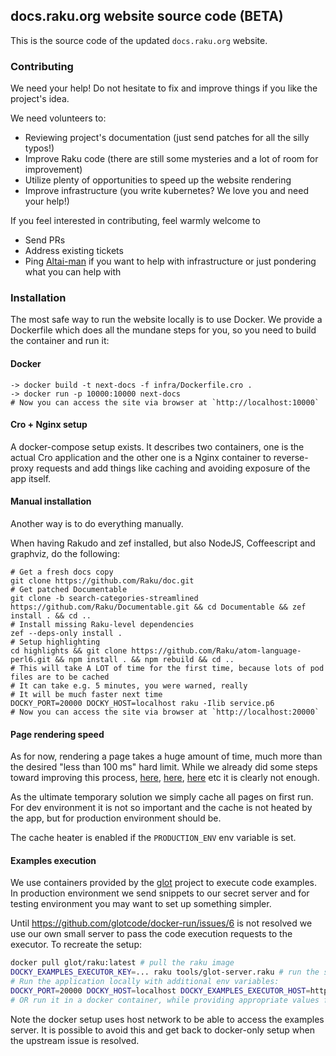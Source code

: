 ## docs.raku.org website source code (BETA)

This is the source code of the updated `docs.raku.org` website.

### Contributing

We need your help! Do not hesitate to fix and improve things if you like the project's idea.

We need volunteers to:

- Reviewing project's documentation (just send patches for all the silly typos!)
- Improve Raku code (there are still some mysteries and a lot of room for improvement)
- Utilize plenty of opportunities to speed up the website rendering
- Improve infrastructure (you write kubernetes? We love you and need your help!)

If you feel interested in contributing, feel warmly welcome to

- Send PRs
- Address existing tickets
- Ping [Altai-man](https://github.com/Altai-man) if you want to help with infrastructure or just pondering what
  you can help with

### Installation

The most safe way to run the website locally is to use Docker. We provide a Dockerfile which
does all the mundane steps for you, so you need to build the container and run it:

#### Docker

```
-> docker build -t next-docs -f infra/Dockerfile.cro .
-> docker run -p 10000:10000 next-docs
# Now you can access the site via browser at `http://localhost:10000`
```

#### Cro + Nginx setup

A docker-compose setup exists. It describes two containers,
one is the actual Cro application and the other one is a Nginx container
to reverse-proxy requests and add things like caching and avoiding exposure of the app itself.

#### Manual installation

Another way is to do everything manually.

When having Rakudo and zef installed, but also NodeJS, Coffeescript and graphviz, do
the following:

```
# Get a fresh docs copy
git clone https://github.com/Raku/doc.git
# Get patched Documentable
git clone -b search-categories-streamlined https://github.com/Raku/Documentable.git && cd Documentable && zef install . && cd ..
# Install missing Raku-level dependencies
zef --deps-only install .
# Setup highlighting
cd highlights && git clone https://github.com/Raku/atom-language-perl6.git && npm install . && npm rebuild && cd ..
# This will take A LOT of time for the first time, because lots of pod files are to be cached
# It can take e.g. 5 minutes, you were warned, really
# It will be much faster next time
DOCKY_PORT=20000 DOCKY_HOST=localhost raku -Ilib service.p6
# Now you can access the site via browser at `http://localhost:20000`
```

#### Page rendering speed

As for now, rendering a page takes a huge amount of time, much more than the desired
"less than 100 ms" hard limit. While we already did some steps toward improving
this process, [here](https://github.com/Raku/Pod-To-HTML/pull/80), [here](https://github.com/Raku/Pod-To-HTML/pull/83),
[here](https://github.com/Altai-man/Pod-To-HTML/commit/456c210614c2b682ff20caa5ae9927994f9811aa) etc
it is clearly not enough.

As the ultimate temporary solution we simply cache all pages on first run.
For dev environment it is not so important and the cache is not heated by the app,
but for production environment should be.

The cache heater is enabled if the `PRODUCTION_ENV` env variable is set.

#### Examples execution

We use containers provided by the [glot](https://github.com/glotcode) project to execute
code examples. In production environment we send snippets to our secret server and for
testing environment you may want to set up something simpler.

Until https://github.com/glotcode/docker-run/issues/6 is not resolved we use our own
small server to pass the code execution requests to the executor. To recreate the setup:

``` sh
docker pull glot/raku:latest # pull the raku image
DOCKY_EXAMPLES_EXECUTOR_KEY=... raku tools/glot-server.raku # run the server with a certain token
# Run the application locally with additional env variables:
DOCKY_PORT=20000 DOCKY_HOST=localhost DOCKY_EXAMPLES_EXECUTOR_HOST=http://localhost:8088/run DOCKY_EXAMPLES_EXECUTOR_KEY=... raku -Ilib service.p6
# OR run it in a docker container, while providing appropriate values for the DOCKY_EXAMPLES_EXECUTOR_HOST and DOCKY_EXAMPLES_EXECUTOR_KEY env variables
```

Note the docker setup uses host network to be able to access the examples server.
It is possible to avoid this and get back to docker-only setup when the upstream issue is resolved.
